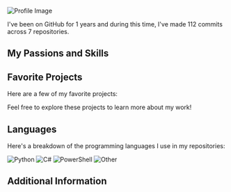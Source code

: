 ![Profile Image](profileImg.jpg)


I've been on GitHub for 1 years and during this time, I've made 112 commits across 7 repositories.

## My Passions and Skills


## Favorite Projects

Here are a few of my favorite projects:


Feel free to explore these projects to learn more about my work!

## Languages

Here's a breakdown of the programming languages I use in my repositories:

![Python](https://img.shields.io/static/v1?style=plastic&label=%E2%A0%80&color=555&labelColor=%233572A5&message=Python%EF%B8%B146.2%25)
![C#](https://img.shields.io/static/v1?style=plastic&label=%E2%A0%80&color=555&labelColor=%23178600&message=C%23%EF%B8%B135.1%25)
![PowerShell](https://img.shields.io/static/v1?style=plastic&label=%E2%A0%80&color=555&labelColor=%23012456&message=PowerShell%EF%B8%B17.5%25)
![Other](https://img.shields.io/static/v1?style=plastic&label=%E2%A0%80&color=555&labelColor=%23ededed&message=Other%EF%B8%B111%25)



## Additional Information
